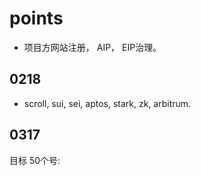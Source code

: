 # points
- 项目方网站注册， AIP， EIP治理。

## 0218
- scroll, sui, sei, aptos, stark, zk, arbitrum.

## 0317
目标 50个号:
